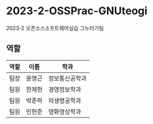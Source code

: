 # 2023-2-OSSPrac-GNUteogi
2023-2 오픈소스소프트웨어실습 그누터기팀


## 역할
| 역할 | 이름  | 학과 |
|---- | ---- | --------- |
| 팀장 | 윤영근 | 정보통신공학과 |
| 팀원 | 한제헌 | 경영정보학과 |
| 팀원 | 박준하 | 의생명공학과 |
| 팀원 | 민헌준 | 영화영상학과 |
